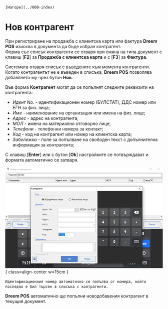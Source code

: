 ```{only} html
[Нагоре](../000-index)
```

# **Нов контрагент**

При регистриране на продажба с клиентска карта или фактура **Dreem POS** изисква в документа да бъде избран контрагент.  
Форма със списък контрагенти се отваря при смяна на типа документ с клавиш [**F2**] за **Продажба с клиентска карта** и с [**F3**] за **Фактура**.  

Системата отваря списък с въведените към момента контрагенти.  
Когато контрагентът не е въведен в списъка, **Dreem POS** позволява добавянето му чрез бутон **Нов**.  

Във форма **Контрагент** могат да се попълнят следните реквизити на контрагента:  
- *Идент No.* - идентификационен номер (БУЛСТАТ), ДДС номер или *ЕГН* за физ. лица;  
- *Име* - наименование на организация или имена на физ. лице;  
- *Адрес* - адрес на контрагента;  
- *МОЛ* - имена на материално отговорно лице;  
- *Телефони* - телефонни номера за контакт;  
- *Код* - код на контрагент или номер на клиентска карта;  
- *Забележка* - поле за попълване на свободен текст с допълнителна информация за контрагента;  

С клавиш [**Enter**] или с бутон [**Ok**] настройките се потвърждават и формата автоматично се затваря.  

![](903-new-cp1.png){ class=align-center w=15cm }

```{tip}
Идентификационния номер автоматично се попълва от номера, който последно е бил търсен в списъка с контрагенти. 
```

**Dreem POS** автоматично ще попълни новодобавения контрагент в текущия документ.  
